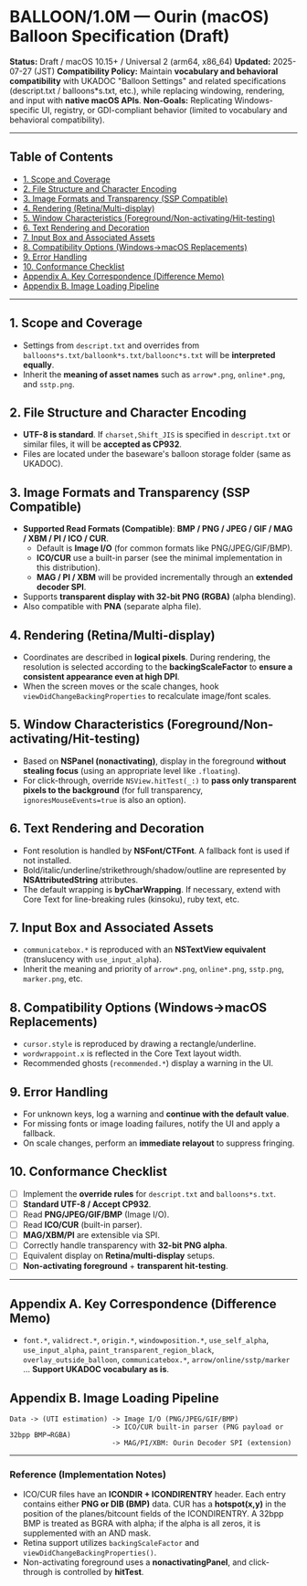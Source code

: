 # BALLOON/1.0M — Ourin (macOS) Balloon Specification (Draft)
**Status:** Draft / macOS 10.15+ / Universal 2 (arm64, x86_64)
**Updated:** 2025-07-27 (JST)
**Compatibility Policy:** Maintain **vocabulary and behavioral compatibility** with UKADOC "Balloon Settings" and related specifications (descript.txt / balloons*s.txt, etc.), while replacing windowing, rendering, and input with **native macOS APIs**.
**Non-Goals:** Replicating Windows-specific UI, registry, or GDI-compliant behavior (limited to vocabulary and behavioral compatibility).

---

## Table of Contents
- [1. Scope and Coverage](#1-scope-and-coverage)
- [2. File Structure and Character Encoding](#2-file-structure-and-character-encoding)
- [3. Image Formats and Transparency (SSP Compatible)](#3-image-formats-and-transparency-ssp-compatible)
- [4. Rendering (Retina/Multi-display)](#4-rendering-retinamulti-display)
- [5. Window Characteristics (Foreground/Non-activating/Hit-testing)](#5-window-characteristics-foregroundnon-activatinghit-testing)
- [6. Text Rendering and Decoration](#6-text-rendering-and-decoration)
- [7. Input Box and Associated Assets](#7-input-box-and-associated-assets)
- [8. Compatibility Options (Windows→macOS Replacements)](#8-compatibility-options-windowsmacos-replacements)
- [9. Error Handling](#9-error-handling)
- [10. Conformance Checklist](#10-conformance-checklist)
- [Appendix A. Key Correspondence (Difference Memo)](#appendix-a-key-correspondence-difference-memo)
- [Appendix B. Image Loading Pipeline](#appendix-b-image-loading-pipeline)

---

## 1. Scope and Coverage
- Settings from `descript.txt` and overrides from `balloons*s.txt/balloonk*s.txt/balloonc*s.txt` will be **interpreted equally**.
- Inherit the **meaning of asset names** such as `arrow*.png`, `online*.png`, and `sstp.png`.

## 2. File Structure and Character Encoding
- **UTF-8 is standard**. If `charset,Shift_JIS` is specified in `descript.txt` or similar files, it will be **accepted as CP932**.
- Files are located under the baseware's balloon storage folder (same as UKADOC).

## 3. Image Formats and Transparency (SSP Compatible)
- **Supported Read Formats (Compatible)**: **BMP / PNG / JPEG / GIF / MAG / XBM / PI / ICO / CUR**.
  - Default is **Image I/O** (for common formats like PNG/JPEG/GIF/BMP).
  - **ICO/CUR** use a built-in parser (see the minimal implementation in this distribution).
  - **MAG / PI / XBM** will be provided incrementally through an **extended decoder SPI**.
- Supports **transparent display with 32-bit PNG (RGBA)** (alpha blending).
- Also compatible with **PNA** (separate alpha file).

## 4. Rendering (Retina/Multi-display)
- Coordinates are described in **logical pixels**. During rendering, the resolution is selected according to the **backingScaleFactor** to **ensure a consistent appearance even at high DPI**.
- When the screen moves or the scale changes, hook `viewDidChangeBackingProperties` to recalculate image/font scales.

## 5. Window Characteristics (Foreground/Non-activating/Hit-testing)
- Based on **NSPanel (nonactivating)**, display in the foreground **without stealing focus** (using an appropriate level like `.floating`).
- For click-through, override `NSView.hitTest(_:)` to **pass only transparent pixels to the background** (for full transparency, `ignoresMouseEvents=true` is also an option).

## 6. Text Rendering and Decoration
- Font resolution is handled by **NSFont/CTFont**. A fallback font is used if not installed.
- Bold/italic/underline/strikethrough/shadow/outline are represented by **NSAttributedString** attributes.
- The default wrapping is **byCharWrapping**. If necessary, extend with Core Text for line-breaking rules (kinsoku), ruby text, etc.

## 7. Input Box and Associated Assets
- `communicatebox.*` is reproduced with an **NSTextView equivalent** (translucency with `use_input_alpha`).
- Inherit the meaning and priority of `arrow*.png`, `online*.png`, `sstp.png`, `marker.png`, etc.

## 8. Compatibility Options (Windows→macOS Replacements)
- `cursor.style` is reproduced by drawing a rectangle/underline.
- `wordwrappoint.x` is reflected in the Core Text layout width.
- Recommended ghosts (`recommended.*`) display a warning in the UI.

## 9. Error Handling
- For unknown keys, log a warning and **continue with the default value**.
- For missing fonts or image loading failures, notify the UI and apply a fallback.
- On scale changes, perform an **immediate relayout** to suppress fringing.

## 10. Conformance Checklist
- [ ] Implement the **override rules** for `descript.txt` and `balloons*s.txt`.
- [ ] **Standard UTF-8 / Accept CP932**.
- [ ] Read **PNG/JPEG/GIF/BMP** (Image I/O).
- [ ] Read **ICO/CUR** (built-in parser).
- [ ] **MAG/XBM/PI** are extensible via SPI.
- [ ] Correctly handle transparency with **32-bit PNG alpha**.
- [ ] Equivalent display on **Retina/multi-display** setups.
- [ ] **Non-activating foreground** + **transparent hit-testing**.

---

## Appendix A. Key Correspondence (Difference Memo)
- `font.*`, `validrect.*`, `origin.*`, `windowposition.*`, `use_self_alpha`, `use_input_alpha`, `paint_transparent_region_black`, `overlay_outside_balloon`, `communicatebox.*`, `arrow/online/sstp/marker` … **Support UKADOC vocabulary as is**.

## Appendix B. Image Loading Pipeline
```
Data -> (UTI estimation) -> Image I/O (PNG/JPEG/GIF/BMP)
                         -> ICO/CUR built-in parser (PNG payload or 32bpp BMP→RGBA)
                         -> MAG/PI/XBM: Ourin Decoder SPI (extension)
```

---

### Reference (Implementation Notes)
- ICO/CUR files have an **ICONDIR + ICONDIRENTRY** header. Each entry contains either **PNG or DIB (BMP)** data. CUR has a **hotspot(x,y)** in the position of the planes/bitcount fields of the ICONDIRENTRY. A 32bpp BMP is treated as BGRA with alpha; if the alpha is all zeros, it is supplemented with an AND mask.
- Retina support utilizes `backingScaleFactor` and `viewDidChangeBackingProperties()`.
- Non-activating foreground uses a **nonactivatingPanel**, and click-through is controlled by **hitTest**.
